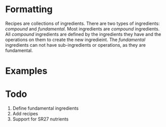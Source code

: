 # Formatting

Recipes are collections of ingredients. There are two types of ingredients: *compound* and *fundamental*. Most ingredients are *compound* ingredients. All *compound* ingredients are defined by the ingredients they have and the operations on them to create the new ingredieint. The *fundamental* ingredients can not have sub-ingredients or operations, as they are fundamental.


# Examples




# Todo

1. Define fundamental ingredients
2. Add recipes
3. Support for SR27 nutrients
